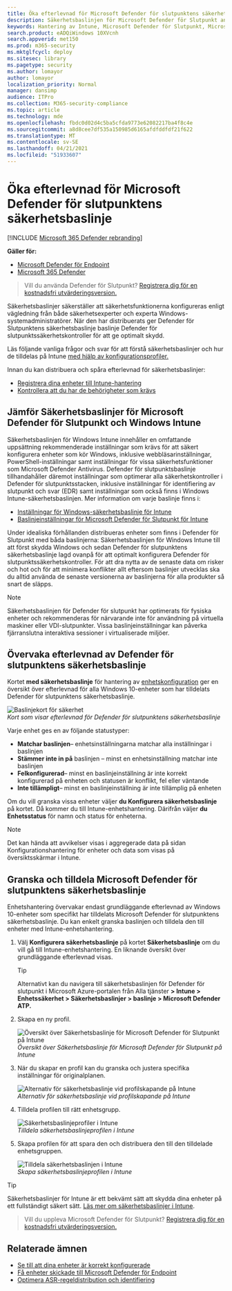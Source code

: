 ```yaml
---
title: Öka efterlevnad för Microsoft Defender för slutpunktens säkerhetsbaslinje
description: Säkerhetsbaslinjen för Microsoft Defender för Slutpunkt anger säkerhetskontroller för att ge optimalt skydd.
keywords: Hantering av Intune, Microsoft Defender för Slutpunkt, Microsoft Defender, Microsoft Defender för Slutpunkt ASR, säkerhetsbaslinje
search.product: eADQiWindows 10XVcnh
search.appverid: met150
ms.prod: m365-security
ms.mktglfcycl: deploy
ms.sitesec: library
ms.pagetype: security
ms.author: lomayor
author: lomayor
localization_priority: Normal
manager: dansimp
audience: ITPro
ms.collection: M365-security-compliance
ms.topic: article
ms.technology: mde
ms.openlocfilehash: fbdc0d02d4c5ba5cfda9773e62082217ba4f8c4e
ms.sourcegitcommit: a8d8cee7df535a150985d6165afdfddfdf21f622
ms.translationtype: MT
ms.contentlocale: sv-SE
ms.lasthandoff: 04/21/2021
ms.locfileid: "51933607"
---
```

# <a name="increase-compliance-to-the-microsoft-defender-for-endpoint-security-baseline"></a>Öka efterlevnad för Microsoft Defender för slutpunktens säkerhetsbaslinje

[!INCLUDE [Microsoft 365 Defender rebranding](../../includes/microsoft-defender.md)]

**Gäller för:**
- [Microsoft Defender för Endpoint](https://go.microsoft.com/fwlink/p/?linkid=2154037)
- [Microsoft 365 Defender](https://go.microsoft.com/fwlink/?linkid=2118804)

>Vill du använda Defender för Slutpunkt? [Registrera dig för en kostnadsfri utvärderingsversion.](https://www.microsoft.com/microsoft-365/windows/microsoft-defender-atp?ocid=docs-wdatp-onboardconfigure-abovefoldlink)

Säkerhetsbaslinjer säkerställer att säkerhetsfunktionerna konfigureras enligt vägledning från både säkerhetsexperter och experta Windows-systemadministratörer. När den har distribuerats ger Defender för Slutpunktens säkerhetsbaslinje baslinje Defender för slutpunktssäkerhetskontroller för att ge optimalt skydd.

Läs följande vanliga frågor och svar för att förstå säkerhetsbaslinjer och hur de tilldelas på Intune [med hjälp av konfigurationsprofiler.](https://docs.microsoft.com/intune/security-baselines#q--a)

Innan du kan distribuera och spåra efterlevnad för säkerhetsbaslinjer:
- [Registrera dina enheter till Intune-hantering](configure-machines.md#enroll-devices-to-intune-management)
- [Kontrollera att du har de behörigheter som krävs](configure-machines.md#obtain-required-permissions)

## <a name="compare-the-microsoft-defender-for-endpoint-and-the-windows-intune-security-baselines"></a>Jämför Säkerhetsbaslinjer för Microsoft Defender för Slutpunkt och Windows Intune
Säkerhetsbaslinjen för Windows Intune innehåller en omfattande uppsättning rekommenderade inställningar som krävs för att säkert konfigurera enheter som kör Windows, inklusive webbläsarinställningar, PowerShell-inställningar samt inställningar för vissa säkerhetsfunktioner som Microsoft Defender Antivirus. Defender för slutpunktsbaslinje tillhandahåller däremot inställningar som optimerar alla säkerhetskontroller i Defender för slutpunktsstacken, inklusive inställningar för identifiering av slutpunkt och svar (EDR) samt inställningar som också finns i Windows Intune-säkerhetsbaslinjen. Mer information om varje baslinje finns i:

- [Inställningar för Windows-säkerhetsbaslinje för Intune](https://docs.microsoft.com/intune/security-baseline-settings-windows)
- [Baslinjeinställningar för Microsoft Defender för Slutpunkt för Intune](https://docs.microsoft.com/intune/security-baseline-settings-defender-atp)

Under idealiska förhållanden distribueras enheter som finns i Defender för Slutpunkt med båda baslinjerna: Säkerhetsbaslinjen för Windows Intune till att först skydda Windows och sedan Defender för slutpunktens säkerhetsbaslinje lagd ovanpå för att optimalt konfigurera Defender för slutpunktssäkerhetskontroller. För att dra nytta av de senaste data om risker och hot och för att minimera konflikter allt eftersom baslinjer utvecklas ska du alltid använda de senaste versionerna av baslinjerna för alla produkter så snart de släpps.

>[!NOTE]
>Säkerhetsbaslinjen för Defender för slutpunkt har optimerats för fysiska enheter och rekommenderas för närvarande inte för användning på virtuella maskiner eller VDI-slutpunkter. Vissa baslinjeinställningar kan påverka fjärranslutna interaktiva sessioner i virtualiserade miljöer.

## <a name="monitor-compliance-to-the-defender-for-endpoint-security-baseline"></a>Övervaka efterlevnad av Defender för slutpunktens säkerhetsbaslinje

Kortet **med säkerhetsbaslinje** för hantering av [enhetskonfiguration](configure-machines.md) ger en översikt över efterlevnad för alla Windows 10-enheter som har tilldelats Defender för slutpunktens säkerhetsbaslinje.

![Baslinjekort för säkerhet](images/secconmgmt_baseline_card.png)<br>
*Kort som visar efterlevnad för Defender för slutpunktens säkerhetsbaslinje*

Varje enhet ges en av följande statustyper:

- **Matchar baslinjen**– enhetsinställningarna matchar alla inställningar i baslinjen
- **Stämmer inte in på** baslinjen – minst en enhetsinställning matchar inte baslinjen
- **Felkonfigurerad**– minst en baslinjeinställning är inte korrekt konfigurerad på enheten och statusen är konflikt, fel eller väntande
- **Inte tillämpligt**– minst en baslinjeinställning är inte tillämplig på enheten

Om du vill granska vissa enheter väljer **du Konfigurera säkerhetsbaslinje** på kortet. Då kommer du till Intune-enhetshantering. Därifrån väljer **du Enhetsstatus** för namn och status för enheterna.

>[!NOTE]
>Det kan hända att avvikelser visas i aggregerade data på sidan Konfigurationshantering för enheter och data som visas på översiktsskärmar i Intune.

## <a name="review-and-assign-the-microsoft-defender-for-endpoint-security-baseline"></a>Granska och tilldela Microsoft Defender för slutpunktens säkerhetsbaslinje

Enhetshantering övervakar endast grundläggande efterlevnad av Windows 10-enheter som specifikt har tilldelats Microsoft Defender för slutpunktens säkerhetsbaslinje. Du kan enkelt granska baslinjen och tilldela den till enheter med Intune-enhetshantering.

1. Välj **Konfigurera säkerhetsbaslinje** på kortet **Säkerhetsbaslinje** om du vill gå till Intune-enhetshantering. En liknande översikt över grundläggande efterlevnad visas.

   >[!TIP]
   > Alternativt kan du navigera till säkerhetsbaslinjen för Defender för slutpunkt i Microsoft Azure-portalen från Alla tjänster **> Intune > Enhetssäkerhet > Säkerhetsbaslinjer > baslinje > Microsoft Defender ATP.**


2. Skapa en ny profil.

   ![Översikt över Säkerhetsbaslinje för Microsoft Defender för Slutpunkt på Intune](images/secconmgmt_baseline_intuneprofile1.png)<br>
   *Översikt över Säkerhetsbaslinje för Microsoft Defender för Slutpunkt på Intune*

3. När du skapar en profil kan du granska och justera specifika inställningar för originalplanen.

   ![Alternativ för säkerhetsbaslinje vid profilskapande på Intune](images/secconmgmt_baseline_intuneprofile2.png)<br>
   *Alternativ för säkerhetsbaslinje vid profilskapande på Intune*

4. Tilldela profilen till rätt enhetsgrupp.

   ![Säkerhetsbaslinjeprofiler i Intune](images/secconmgmt_baseline_intuneprofile3.png)<br>
   *Tilldela säkerhetsbaslinjeprofilen i Intune*

5. Skapa profilen för att spara den och distribuera den till den tilldelade enhetsgruppen.

   ![Tilldela säkerhetsbaslinjen i Intune](images/secconmgmt_baseline_intuneprofile4.png)<br>
   *Skapa säkerhetsbaslinjeprofilen i Intune*

>[!TIP]
>Säkerhetsbaslinjer för Intune är ett bekvämt sätt att skydda dina enheter på ett fullständigt säkert sätt. [Läs mer om säkerhetsbaslinjer i Intune](https://docs.microsoft.com/intune/security-baselines).

>Vill du uppleva Microsoft Defender för Slutpunkt? [Registrera dig för en kostnadsfri utvärderingsversion.](https://www.microsoft.com/microsoft-365/windows/microsoft-defender-atp?ocid=docs-wdatp-onboardconfigure-belowfoldlink)

## <a name="related-topics"></a>Relaterade ämnen
- [Se till att dina enheter är korrekt konfigurerade](configure-machines.md)
- [Få enheter skickade till Microsoft Defender för Endpoint](configure-machines-onboarding.md)
- [Optimera ASR-regeldistribution och identifiering](configure-machines-asr.md)
